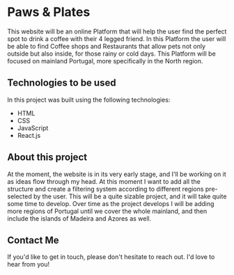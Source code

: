 # Paws & Plates
 This website will be an online Platform that will help the user find the perfect spot to drink a coffee with their 4 legged friend.
 In this Platform the user will be able to find Coffee shops and Restaurants that allow pets not only outside but also inside, for those rainy or cold days.
 This Platform will be focused on mainland Portugal, more specifically in the North region.


## Technologies to be used
In this project was built using the following technologies:
- HTML
- CSS
- JavaScript
- React.js


## About this project
At the moment, the website is in its very early stage, and I'll be working on it as ideas flow through my head. At this moment I want to add all the structure and create a filtering system according to different regions pre-selected by the user.
This will be a quite sizable project, and it will take quite some time to develop.
Over time as the project develops I will be adding more regions of Portugal until we cover the whole mainland, and then include the islands of Madeira and Azores as well.


## Contact Me
If you'd like to get in touch, please don't hesitate to reach out. I'd love to hear from you!